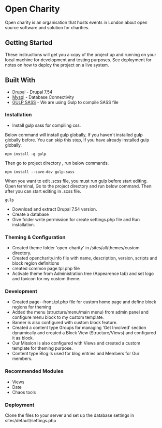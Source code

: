 # Open Charity

Open charity is an organisation that hosts events in London about open source software and solution for charities.

## Getting Started

These instructions will get you a copy of the project up and running on your local machine for development and testing purposes. See deployment for notes on how to deploy the project on a live system.

## Built With

* [Drupal](https://www.drupal.org/) - Drupal 7.54
* [Mysql](https://www.mysql.com/) - Database Connectivity
* [GULP SASS](https://www.npmjs.com/package/gulp-sass) - We are using Gulp to compile SASS file



### Installation

* Install gulp sass for compiling css.

Below command will install gulp globally, If you haven't installed gulp globally before. You can skip this step, If you have already installed gulp globally.

```
npm install -g gulp 
```

Then go to project directory , run below commands.

```
npm install --save-dev gulp-sass

```

When you want to edit .scss file, you must run gulp before start editing. Open terminal, Go to the project directory and run below command. Then after you can start editing in .scss file.

```
gulp

```


* Download and extract Drupal 7.54 version.
* Create a database 
* Give folder write permission for create settings.php file and Run installation.


### Theming & Configuration

* Created theme folder 'open-charity' in /sites/all/themes/custom directory.
* Created opencharity.info file with name, description, version, scripts and block region definitions
* created common page.tpl.php file  
* Activate theme from Administration tree (Appearence tab) and set logo and favicon for my custom theme.

### Development

* Created page--front.tpl.php file for custom home page and define block regions for theming
* Added the menu (structure/menu/main menu) from admin panel and configure menu block to my custom template.
* Banner is also configured with custom block feature.
* Created a content type Groups for managing 'Get Involved' section dynamically and created a Block View (Structure/Views) and configured it as block.
* Our Mission is also configured with Views and created a custom template for theming purpose.
* Content type Blog Is used for blog entries and Members for Our members.

### Recommended Modules

* Views
* Date
* Chaos tools


### Deployment

Clone the files to your server and set up the database settings in sites/default/settings.php 




